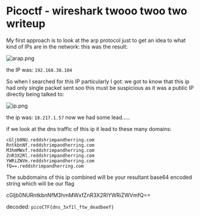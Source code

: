 
# Picoctf - wireshark twooo twoo two writeup

My first approach is to look at the arp protocol just to get an idea to what kind of  IPs are in the network:
 this was the result:
 
![arap.png](https://github.com/abhinav525/Security-and-Networking/blob/main/arap.png)

the IP was: `192.168.38.104`

So when I searched for this IP particularly I got:
we got to know that this ip had only single packet sent soo this must be suspicious as it was a public IP directly being talked to:

![ip.png](https://github.com/abhinav525/Security-and-Networking/blob/main/ip.png)

the ip was: `18.217.1.57`
now we had some lead.....

if we look at the dns traffic of this ip it lead to these many domains:
```
cGljb0NU.reddshrimpandherring.com
RntkbnNf.reddshrimpandherring.com
M3hmMWxf.reddshrimpandherring.com
ZnR3X2Rl.reddshrimpandherring.com
YWRiZWVm.reddshrimpandherring.com
fQ==.reddshrimpandherring.com

```

The subdomains of this ip combined will be your resultant base64 encoded string which will be our flag

cGljb0NURntkbnNfM3hmMWxfZnR3X2RlYWRiZWVmfQ==

decoded:
`picoCTF{dns_3xf1l_ftw_deadbeef}`
